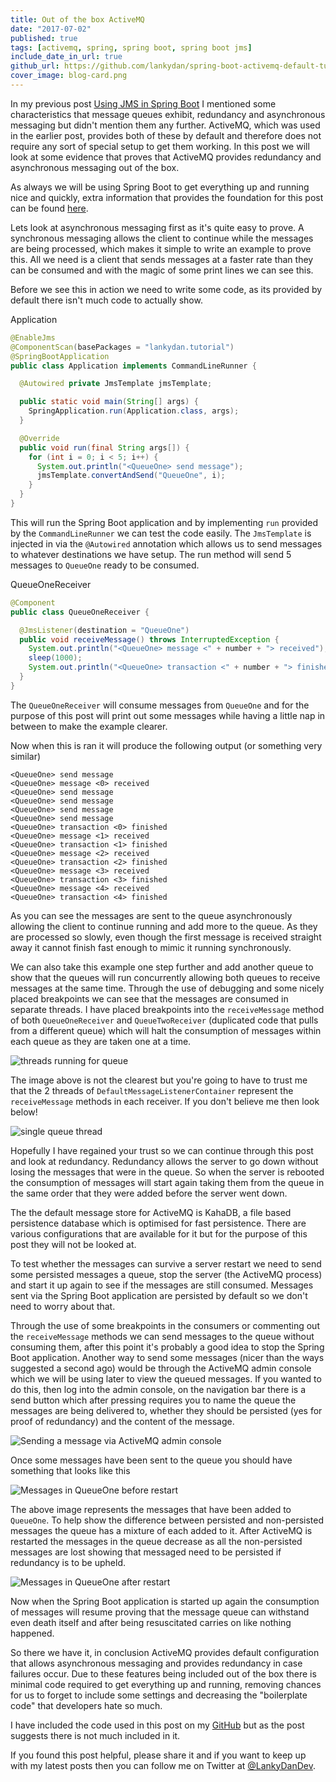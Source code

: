 ```yaml
---
title: Out of the box ActiveMQ
date: "2017-07-02"
published: true
tags: [activemq, spring, spring boot, spring boot jms]
include_date_in_url: true
github_url: https://github.com/lankydan/spring-boot-activemq-default-tutorial
cover_image: blog-card.png
---
```


In my previous post [Using JMS in Spring Boot](https://lankydan.dev/2017/06/18/using-jms-in-spring-boot/) I mentioned some characteristics that message queues exhibit, redundancy and asynchronous messaging but didn't mention them any further. ActiveMQ, which was used in the earlier post, provides both of these by default and therefore does not require any sort of special setup to get them working. In this post we will look at some evidence that proves that ActiveMQ provides redundancy and asynchronous messaging out of the box.

As always we will be using Spring Boot to get everything up and running nice and quickly, extra information that provides the foundation for this post can be found [here](https://lankydan.dev/2017/06/18/using-jms-in-spring-boot/).

Lets look at asynchronous messaging first as it's quite easy to prove. A synchronous messaging allows the client to continue while the messages are being processed, which makes it simple to write an example to prove this. All we need is a client that sends messages at a faster rate than they can be consumed and with the magic of some print lines we can see this.

Before we see this in action we need to write some code, as its provided by default there isn't much code to actually show.

Application

```java
@EnableJms
@ComponentScan(basePackages = "lankydan.tutorial")
@SpringBootApplication
public class Application implements CommandLineRunner {

  @Autowired private JmsTemplate jmsTemplate;

  public static void main(String[] args) {
    SpringApplication.run(Application.class, args);
  }

  @Override
  public void run(final String args[]) {
    for (int i = 0; i < 5; i++) {
      System.out.println("<QueueOne> send message");
      jmsTemplate.convertAndSend("QueueOne", i);
    }
  }
}
```

This will run the Spring Boot application and by implementing `run` provided by the `CommandLineRunner` we can test the code easily. The `JmsTemplate` is injected in via the `@Autowired` annotation which allows us to send messages to whatever destinations we have setup. The run method will send 5 messages to `QueueOne` ready to be consumed.

QueueOneReceiver

```java
@Component
public class QueueOneReceiver {

  @JmsListener(destination = "QueueOne")
  public void receiveMessage() throws InterruptedException {
    System.out.println("<QueueOne> message <" + number + "> received");
    sleep(1000);
    System.out.println("<QueueOne> transaction <" + number + "> finished");
  }  
}
```

The `QueueOneReceiver` will consume messages from `QueueOne` and for the purpose of this post will print out some messages while having a little nap in between to make the example clearer.

Now when this is ran it will produce the following output (or something very similar)

```
<QueueOne> send message
<QueueOne> message <0> received
<QueueOne> send message
<QueueOne> send message
<QueueOne> send message
<QueueOne> send message
<QueueOne> transaction <0> finished
<QueueOne> message <1> received
<QueueOne> transaction <1> finished
<QueueOne> message <2> received
<QueueOne> transaction <2> finished
<QueueOne> message <3> received
<QueueOne> transaction <3> finished
<QueueOne> message <4> received
<QueueOne> transaction <4> finished
```

As you can see the messages are sent to the queue asynchronously allowing the client to continue running and add more to the queue. As they are processed so slowly, even though the first message is received straight away it cannot finish fast enough to mimic it running synchronously.

We can also take this example one step further and add another queue to show that the queues will run concurrently allowing both queues to receive messages at the same time. Through the use of debugging and some nicely placed breakpoints we can see that the messages are consumed in separate threads. I have placed breakpoints into the `receiveMessage` method of both `QueueOneReceiver` and `QueueTwoReceiver` (duplicated code that pulls from a different queue) which will halt the consumption of messages within each queue as they are taken one at a time.

![threads running for queue](./activemq-concurrent-breakpoints1.png)

The image above is not the clearest but you're going to have to trust me that the 2 threads of `DefaultMessageListenerContainer` represent the `receiveMessage` methods in each receiver. If you don't believe me then look below!

![single queue thread](./activemq-concurrent-breakpoints2.png)

Hopefully I have regained your trust so we can continue through this post and look at redundancy. Redundancy allows the server to go down without losing the messages that were in the queue. So when the server is rebooted the consumption of messages will start again taking them from the queue in the same order that they were added before the server went down.

The the default message store for ActiveMQ is KahaDB, a file based persistence database which is optimised for fast persistence. There are various configurations that are available for it but for the purpose of this post they will not be looked at.

To test whether the messages can survive a server restart we need to send some persisted messages a queue, stop the server (the ActiveMQ process) and start it up again to see if the messages are still consumed. Messages sent via the Spring Boot application are persisted by default so we don't need to worry about that.

Through the use of some breakpoints in the consumers or commenting out the `receiveMessage` methods we can send messages to the queue without consuming them, after this point it's probably a good idea to stop the Spring Boot application. Another way to send some messages (nicer than the ways suggested a second ago) would be through the ActiveMQ admin console which we will be using later to view the queued messages. If you wanted to do this, then log into the admin console, on the navigation bar there is a send button which after pressing requires you to name the queue the messages are being delivered to, whether they should be persisted (yes for proof of redundancy) and the content of the message.

![Sending a message via ActiveMQ admin console](./activemq-send-message.png)

Once some messages have been sent to the queue you should have something that looks like this

![Messages in QueueOne before restart](./activemq-queued-messages-v2.png)

The above image represents the messages that have been added to `QueueOne`. To help show the difference between persisted and non-persisted messages the queue has a mixture of each added to it. After ActiveMQ is restarted the messages in the queue decrease as all the non-persisted messages are lost showing that messaged need to be persisted if redundancy is to be upheld.

![Messages in QueueOne after restart](./activemq-queued-messages-2.png)

Now when the Spring Boot application is started up again the consumption of messages will resume proving that the message queue can withstand even death itself and after being resuscitated carries on like nothing happened.

So there we have it, in conclusion ActiveMQ provides default configuration that allows asynchronous messaging and provides redundancy in case failures occur. Due to these features being included out of the box there is minimal code required to get everything up and running, removing chances for us to forget to include some settings and decreasing the "boilerplate code" that developers hate so much.

I have included the code used in this post on my [GitHub](https://github.com/lankydan/spring-boot-activemq-default-tutorial) but as the post suggests there is not much included in it.

If you found this post helpful, please share it and if you want to keep up with my latest posts then you can follow me on Twitter at [@LankyDanDev](https://twitter.com/LankyDanDev).